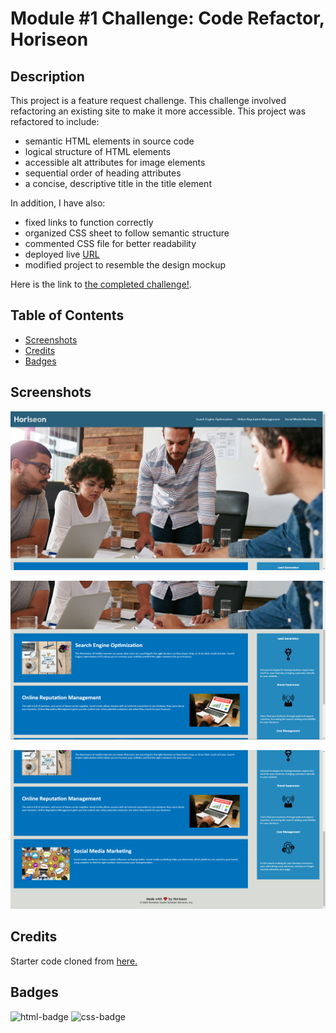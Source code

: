 # Module #1 Challenge: Code Refactor, Horiseon

## Description

This project is a feature request challenge. This challenge involved refactoring an existing site to make it more accessible. This project was refactored to include:

* semantic HTML elements in source code
* logical structure of HTML elements
* accessible alt attributes for image elements
* sequential order of heading attributes
* a concise, descriptive title in the title element

In addition, I have also:

* fixed links to function correctly
* organized CSS sheet to follow semantic structure
* commented CSS file for better readability
* deployed live [URL](https://guides.github.com/features/mastering-markdown/)
* modified project to resemble the design mockup

Here is the link to [the completed challenge!](https://guides.github.com/features/mastering-markdown/).


## Table of Contents

* [Screenshots](#screenshots)
* [Credits](#credits)
* [Badges](#badges)


## Screenshots

![screenshot 1 of project](Develop/assets/images/SS1.png)

![screenshot 2 of project](Develop/assets/images/SS2.png)

![screenshot 3 of project](Develop/assets/images/SS3.png)


## Credits

Starter code cloned from [here.](https://github.com/coding-boot-camp/urban-octo-telegram)


## Badges

![html-badge](https://img.shields.io/badge/HTML-61.6%25-blueviolet)
![css-badge](https://img.shields.io/badge/CSS-38.4%25-ff69b4)


